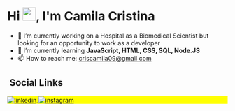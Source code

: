 
<h1 align="left">Hi <img src="https://raw.githubusercontent.com/kaueMarques/kaueMarques/master/hi.gif" width="30px">, I'm Camila Cristina</h1>


- 🔭 I’m currently working on a Hospital as a Biomedical Scientist but looking for an opportunity to work as a developer 
- 🌱 I’m currently learning **JavaScript, HTML, CSS, SQL, Node.JS**
- 📫 How to reach me: criscamila09@gmail.com



## &nbsp;Social Links

<p align="left" style="background:yellow">
<a href="https://www.linkedin.com/in/camila-alves-381a39173/" target="_blank">
  <img align="center" src="https://img.shields.io/badge/CamilaAlves-05122A?style=flat&logo=linkedin" alt="linkedin"/>
</a>
<a href="https://www.instagram.com/camilacris.oa/" target="_blank">
 <img align="center" src="https://img.shields.io/badge/-camilacris.oa-05122A?style=flat&logo=instagram" alt="instagram"/>
</a>
</p>

